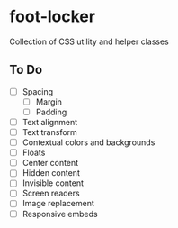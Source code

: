 # foot-locker
Collection of CSS utility and helper classes

To Do
---
- [ ] Spacing
  - [ ] Margin
  - [ ] Padding
- [ ] Text alignment
- [ ] Text transform
- [ ] Contextual colors and backgrounds
- [ ] Floats
- [ ] Center content
- [ ] Hidden content
- [ ] Invisible content
- [ ] Screen readers
- [ ] Image replacement
- [ ] Responsive embeds
